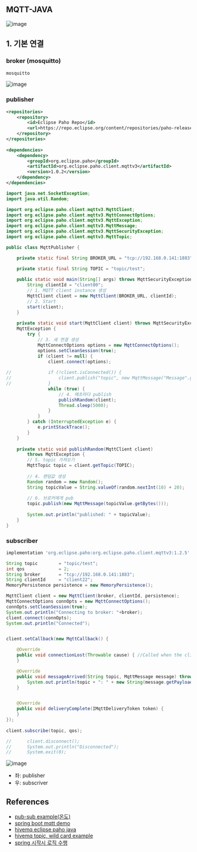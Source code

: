 ## MQTT-JAVA


![image](https://user-images.githubusercontent.com/61821641/187131455-b6ef639e-82d3-4b7d-9a96-33f4a543eb0d.png)

## 1. 기본 연결

### broker (mosquitto)

```sh
mosquitto
```

![image](https://user-images.githubusercontent.com/61821641/187130577-e9a5416b-1f4a-421c-9f08-332e529f6b52.png)

### publisher

```xml
<repositories>
    <repository>
        <id>Eclipse Paho Repo</id>
        <url>https://repo.eclipse.org/content/repositories/paho-releases/</url>
    </repository>
</repositories>
    
<dependencies>
    <dependency>
        <groupId>org.eclipse.paho</groupId>
        <artifactId>org.eclipse.paho.client.mqttv3</artifactId>
        <version>1.0.2</version>
    </dependency>
</dependencies>
```

```java
import java.net.SocketException;
import java.util.Random;

import org.eclipse.paho.client.mqttv3.MqttClient;
import org.eclipse.paho.client.mqttv3.MqttConnectOptions;
import org.eclipse.paho.client.mqttv3.MqttException;
import org.eclipse.paho.client.mqttv3.MqttMessage;
import org.eclipse.paho.client.mqttv3.MqttSecurityException;
import org.eclipse.paho.client.mqttv3.MqttTopic;

public class MqttPublisher {

	private static final String BROKER_URL = "tcp://192.168.0.141:1883";

	private static final String TOPIC = "topic/test";
	
	public static void main(String[] args) throws MqttSecurityException, SocketException, MqttException {
		String clientId = "client00";
		// 1. MQTT client instance 생성
		MqttClient client = new MqttClient(BROKER_URL, clientId);
		// 2. Start
		start(client);
	}
	
	private static void start(MqttClient client) throws MqttSecurityException,
	MqttException {
		try {
			// 3. 새 연결 생성
			MqttConnectOptions options = new MqttConnectOptions();
			options.setCleanSession(true);
			if (client != null) {
				client.connect(options);
			 
//			    if (!client.isConnected()) {
//			        client.publish("topic", new MqttMessage("Message".getBytes()));
//				}
				while (true) {
					// 4. 매초마다 publish
					publishRandom(client);
					Thread.sleep(5000);
				}
			}
		} catch (InterruptedException e) {
			e.printStackTrace();
		}
	}
		
	private static void publishRandom(MqttClient client)
		throws MqttException {
		// 5. topic 가져오기
		MqttTopic topic = client.getTopic(TOPIC);
		
		// 4. 랜덤값 생성
		Random random = new Random();
		String topicValue = String.valueOf(random.nextInt(10) + 20);
		
		// 6. 브로커에게 pub
		topic.publish(new MqttMessage(topicValue.getBytes()));
		
		System.out.println("published: " + topicValue);
	}
}

```

### subscriber

```gradle
implementation 'org.eclipse.paho:org.eclipse.paho.client.mqttv3:1.2.5'
```
```java
String topic        = "topic/test";
int qos             = 2;
String broker       = "tcp://192.168.0.141:1883";
String clientId     = "client22";
MemoryPersistence persistence = new MemoryPersistence();

MqttClient client = new MqttClient(broker, clientId, persistence);
MqttConnectOptions connOpts = new MqttConnectOptions();
connOpts.setCleanSession(true);
System.out.println("Connecting to broker: "+broker);
client.connect(connOpts);
System.out.println("Connected");


client.setCallback(new MqttCallback() {

    @Override
    public void connectionLost(Throwable cause) { //Called when the client lost the connection to the broker 
    }

    @Override
    public void messageArrived(String topic, MqttMessage message) throws Exception {
        System.out.println(topic + ": " + new String(message.getPayload()));
    }


    @Override
    public void deliveryComplete(IMqttDeliveryToken token) {	
    }
});
        
client.subscribe(topic, qos);

//		client.disconnect();
//		System.out.println("Disconnected");
//		System.exit(0);
```

![image](https://user-images.githubusercontent.com/61821641/187131288-642ef447-8c62-4577-8771-6436a29b057e.png)
- 좌: publisher
- 우: subscriver

## 

## References
- [pub-sub example(온도)](https://www.genuitec.com/introduction-to-mqtt-protocol/)
- [spring boot mqtt demo](https://github.com/frensley/springboot-mqtt-demo)
- [hivemq eclipse paho java](https://www.hivemq.com/blog/mqtt-client-library-encyclopedia-eclipse-paho-java/)
- [hivemq topic, wild card example](https://www.hivemq.com/blog/mqtt-essentials-part-5-mqtt-topics-best-practices/)
- [spring 시작시 로직 수행](https://www.baeldung.com/running-setup-logic-on-startup-in-spring)